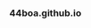 ### 44boa.github.io

<!--
**44Boa/44Boa
** is a ✨ _special_ ✨ repository because its `README.md` (this file) appears on your GitHub profile.
44boa
Here are some ideas to get you started:

- 🔭 I’m currently working on ...
- 🌱 I’m currently learning ...
- 👯 I’m looking to collaborate on ...
- 🤔 I’m looking for help with ...
- 💬 Ask me about ...
- 📫 How to reach me: ...
- 😄 Pronouns: ...
- ⚡ Fun fact: ...
-->
